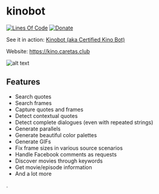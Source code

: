 # kinobot
[![Lines Of Code](https://tokei.rs/b1/github/vitiko98/kinobot?category=code)](https://github.com/vitiko98/kinobot)
[![Donate](https://img.shields.io/badge/Donate-PayPal-green.svg)](https://www.paypal.com/cgi-bin/webscr?cmd=_s-xclick&hosted_button_id=VZWSWVGZGJRMU&source=url)

See it in action: [Kinobot (aka Certified Kino Bot)](https://www.facebook.com/certifiedkino/)

Website: https://kino.caretas.club

![alt text](result.png)

## Features
* Search quotes
* Search frames
* Capture quotes and frames
* Detect contextual quotes
* Detect complete dialogues (even with repeated strings)
* Generate parallels
* Generate beautiful color palettes
* Generate GIFs
* Fix frame sizes in various source scenarios
* Handle Facebook comments as requests
* Discover movies through keywords
* Get movie/episode information
* And a lot more

.
